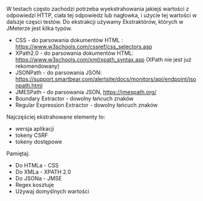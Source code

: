 W testach często zachodzi potrzeba wyekstrahowania jakiejś wartości z odpowiedzi HTTP, ciała tej odpowiedz lub nagłowka, i użycie tej wartości w dalszje częsci testów.
Do ekstrakcji używamy Ekstraktórów, których w JMeterze jest kilka typów.

- CSS - do parsowania dokumentów HTML : https://www.w3schools.com/cssref/css_selectors.asp
- XPath2.0 - do parsowania dokumentów HTML: https://www.w3schools.com/xml/xpath_syntax.asp (XPath nie jest już rekomendowany)
- JSONPath - do parsowania JSON: https://support.smartbear.com/alertsite/docs/monitors/api/endpoint/jsonpath.html
- JMESPath - do parsowania JSON, https://jmespath.org/
- Boundary Extractor - dowolny łańcuch znaków
- Regular Expression Extractor - dowolny łańcuch znaków

Najczęściej ekstrahowane elementy to:
 
 - wersja aplikacji
 - tokeny CSRF
 - tokeny dostępowe
 
Pamiętaj:
- Do HTMLa - CSS
- Do XMLa - XPATH 2.0
- Do JSONa - JMSE
- Regex kosztuje
- Używaj domyślnych wartości